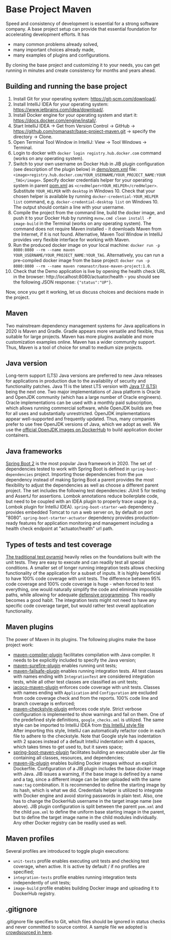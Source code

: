 # Base Project Maven
Speed and consistency of development is essential for a strong software company. 
A base project setup can provide that essential foundation for accelerating development efforts. 
It has
* many common problems already solved,
* many important choices already made,
* many examples of plugins and configurations.

By cloning the base project and customizing it to your needs, you can get running in minutes
and create consistency for months and years ahead.

## Building and running the base project
1. Install Git for your operating system: https://git-scm.com/download/. 
2. Install IntelliJ IDEA for your operating system: https://www.jetbrains.com/idea/download/.
3. Install Docker engine for your operating system and start it: https://docs.docker.com/engine/install/.
4. Start IntelliJ IDEA -> Get from Version Control -> GitHub -> https://github.com/romanastr/base-project-maven.git ->
specify the directory -> Clone.
5. Open Terminal Tool Window in IntelliJ: View -> Tool Windows -> Terminal.
6. Login to docker with `docker login registry.hub.docker.com` command (works on any operating system).
7. Switch to your own username on Docker Hub in JIB plugin configuration (see description of the 
plugin below) in [demo/pom.xml](demo/pom.xml) file: 
`<image>registry.hub.docker.com/YOUR_USERNAME/YOUR_PROJECT_NAME:YOUR_TAG</image>`.
Specify docker credentials helper for your operating system in parent [pom.xml](pom.xml) as
 `<credHelper>YOUR_HELPER</credHelper>`.  Substitute `YOUR_HELPER` with `desktop` in Windows 10. 
  Check that your chosen helper is available by running `docker-credential-YOUR_HELPER list` 
  command, e.g. `docker-credential-desktop list` on Windows 10. The output should contain a line 
  with your username. 
8. Compile the project from the command line, build the docker image, and push it to your Docker Hub
 by running `mvnw.cmd clean install -P image-build` in the Terminal (works on any operating system). 
The command does not require Maven installed - it downloads Maven from the Internet, 
if it is not found. Alternative, Maven Tool Window in IntelliJ provides very flexible interface for 
working with Maven. 
9. Run the produced docker image on your local machine:
`docker run -p 8080:8080 --rm --name maven YOUR_USERNAME/YOUR_PROJECT_NAME:YOUR_TAG`.
Alternatively, you can run a pre-compiled docker image from the base project:
`docker run -p 8080:8080 --rm --name maven romanastr/base-maven-project:1.0`.
10. Check that the Demo application is live by opening the health check URL in the browser: 
http://localhost:8080/actuator/health - you should see the following JSON response: 
`{"status":"UP"}`.

Now, once you get it working, let us discuss choices and decisions made in the project.
## Maven
Two mainstream dependency management systems for Java applications in 2020 is Maven and Gradle.
Gradle appears more versatile and flexible, thus suitable for large projects. 
Maven has more plugins available and more customization examples online. Maven has a wider 
community support. Thus, Maven is a tool of choice for small to medium size projects.

## Java version
Long-term support (LTS) Java versions are preferred to new Java releases for applications 
in production due to the availability of security and functionality patches.
Java 11 is the latest LTS version with [Java 17 (LTS)](https://en.wikipedia.org/wiki/Java_version_history) 
being the next one. Two major implementations of Java platform is Oracle and OpenJDK community 
(which has a large number of Oracle engineers). Oracle implementations can be used with a monthly
 paid subscription, which allows running commercial software, while OpenJDK builds are free 
for all uses and substantially unrestricted. OpenJDK implementations appear well-supported and 
 frequently updated. Thus, many companies prefer to use free OpenJDK versions of Java, which
we adopt as well. We use the [official OpenJDK images on DockerHub](https://hub.docker.com/_/openjdk) 
to build application docker containers.

## Java frameworks
[Spring Boot 2](https://spring.io/projects/spring-boot) is the most popular Java framework in 2020. 
The set of dependencies tested to work with Spring Boot is defined in `spring-boot-dependencies` 
project. Importing those dependencies from the `pom` dependency instead of making Spring Boot 
a parent provides the most flexibility to adjust the dependencies as well as choose 
a different parent project. The set includes the following test dependencies: JUnit 5 for testing 
and AssertJ for assertions. Lombok annotations reduce boilerplate code, but need to be coupled with 
an IDEA plugin to properly  trace usage  (e.g., Lombok plugin for IntelliJ IDEA). `spring-boot-starter-web` 
dependency provides  embedded  Tomcat to run a web server on, by default on port "8080". 
`spring-boot-starter-actuator`  dependency provides production-ready features for application
monitoring and management including a health check endpoint at "actuator/health" url path.

## Types of tests and test coverage
[The traditional test pyramid](https://medium.com/better-programming/the-test-pyramid-80d77535573) 
heavily relies on the foundations built with the unit tests. They are easy to execute 
and can readily test all special conditions. A smaller set of 
longer running integration tests allows checking functionality of the application 
for a subset of inputs. It is highly beneficial to have 100% code coverage with unit tests.
The difference between 95% code coverage and 100% code coverage is huge - when forced to test
everything, one would naturally simplify the code and eliminate impossible paths, while allowing for
adequate [defensive programming](https://en.wikipedia.org/wiki/Defensive_programming). This readily 
becomes a good habit. The integration tests might not need to have any specific code coverage target, 
but would rather test overall application functionality.

## Maven plugins
The power of Maven in its plugins. The following plugins make the base project work:
* [maven-compiler-plugin](https://maven.apache.org/plugins/maven-compiler-plugin/) facilitates 
compilation with Java compiler. It needs to be explicitly included to specify the Java version;
* [maven-surefire-plugin](http://maven.apache.org/surefire/maven-surefire-plugin/) enables running 
unit tests;
* [maven-failsafe-plugin](http://maven.apache.org/surefire/maven-failsafe-plugin/) enables running 
integration tests.  All test classes with names ending with `IntegrationTest` are considered 
integration tests, while all other test classes are classified as unit tests; 
* [jacoco-maven-plugin](https://tech.asimio.net/2019/04/23/Reporting-Code-Coverage-using-Maven-and-JaCoCo-plugin.html)
enforces code coverage with unit tests. Classes with names ending with `Application` and `Configuration` 
are excluded from code coverage check and from the reports. 100% code line and branch coverage is 
enforced;
* [maven-checkstyle-plugin](https://maven.apache.org/plugins/maven-checkstyle-plugin/)
enforces code style. Strict verbose configuration is implemented to
show warnings and fail on them. One of the predefined style definitions, `google_checks.xml` is 
utilized. The same style can be imported to IntelliJ IDEA from [this IntelliJ style file](https://github.com/google/styleguide/blob/gh-pages/intellij-java-google-style.xml)  
After importing this style, IntelliJ can automatically refactor code in each file to adhere to
the checkstyle. Note that Google style has indentation with 2 spaces instead of a default
IntelliJ indentation with 4 spaces, which takes times to get used to, but it saves space;
* [spring-boot-maven-plugin](https://docs.spring.io/spring-boot/docs/current/maven-plugin/usage.html) 
facilitates building an executable uber Jar file containing all classes, resources, and dependencies; 
* [maven-jib-plugin](https://github.com/GoogleContainerTools/jib/tree/master/jib-maven-plugin) 
enables building Docker images without an explicit Dockerfile. Configuration of a JIB plugin
includes the base docker image with Java. JIB issues a warning, if the base image is defined 
by a name and a tag, since a different image can be later uploaded with the same  `name:tag` combination. 
It is recommended to define the starting image by its hash, which is what we did.
Credentials helper is utilized to integrate with Docker engine and avoid storing passwords in plain text. 
Also, one has to change the DockerHub username in the target image name (see above).
JIB plugin configuration is split between the parent `pom.xml` and the child `pom.xml` to define
the uniform base starting image in the parent, but to define the target image name in the child 
modules individually. Any other Docker registry can be readily used as well.

## Maven profiles
Several profiles are introduced to toggle plugin executions:
* `unit-tests` profile enables executing unit tests and checking test coverage, when active. 
It is active by default / if no profiles are specified;
* `integration-tests` profile enables running integration tests independently of unit tests;
* `image-build` profile enables building Docker image and uploading it to DockerHub registry.

## .gitignore
.gitignore file specifies to Git, which files should be ignored in status checks and never committed
to source control. A sample file we adopted is [crowdsourced in here](https://gist.github.com/dedunumax/54e82214715e35439227).